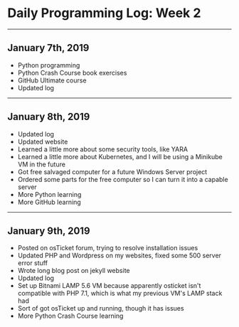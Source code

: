 # Daily Programming Log: Week 2

---

## January 7th, 2019

* Python programming
* Python Crash Course book exercises
* GitHub Ultimate course
* Updated log

---

## January 8th, 2019

* Updated log
* Updated website
* Learned a little more about some security tools, like YARA
* Learned a little more about Kubernetes, and I will be using a Minikube VM in the future
* Got free salvaged computer for a future Windows Server project
* Ordered some parts for the free computer so I can turn it into a capable server
* More Python learning
* More GitHub learning

---

## January 9th, 2019

* Posted on osTicket forum, trying to resolve installation issues
* Updated PHP and Wordpress on my websites, fixed some 500 server error stuff
* Wrote long blog post on jekyll website
* Updated log
* Set up Bitnami LAMP 5.6 VM because apparently osticket isn't compatible with PHP 7.1, which is what my previous VM's LAMP stack had
* Sort of got osTicket up and running, though it has issues
* More Python Crash Course learning
